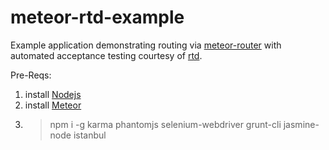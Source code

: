 meteor-rtd-example
==================

Example application demonstrating routing via [meteor-router](https://github.com/tmeasday/meteor-router) with automated acceptance testing courtesy of [rtd](https://github.com/xolvio/rtd).

Pre-Reqs:

1. install [Nodejs](http://nodejs.org/download/)
2. install [Meteor](http://meteor.com/)
3. > npm i -g karma phantomjs selenium-webdriver grunt-cli jasmine-node istanbul

